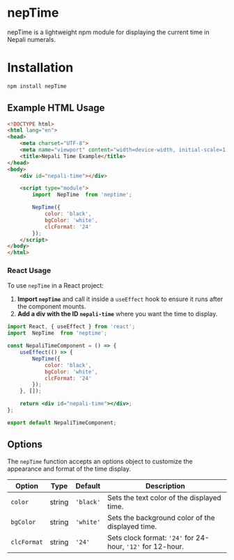 # nepTime
nepTime is a lightweight npm module for displaying the current time in Nepali numerals.

#  Installation
```bash
npm install nepTime

```
## Example HTML Usage
```html
<!DOCTYPE html>
<html lang="en">
<head>
    <meta charset="UTF-8">
    <meta name="viewport" content="width=device-width, initial-scale=1.0">
    <title>Nepali Time Example</title>
</head>
<body>
    <div id="nepali-time"></div>

    <script type="module">
        import  NepTime  from 'neptime';

        NepTime({
            color: 'black',
            bgColor: 'white',
            clcFormat: '24'
        });
    </script>
</body>
</html>

```
### React Usage

To use `nepTime` in a React project:

1. **Import `nepTime`** and call it inside a `useEffect` hook to ensure it runs after the component mounts.
2. **Add a div with the ID `nepali-time`** where you want the time to display.

```jsx
import React, { useEffect } from 'react';
import  NepTime  from 'neptime';

const NepaliTimeComponent = () => {
    useEffect(() => {
        NepTime({
            color: 'black',
            bgColor: 'white',
            clcFormat: '24'
        });
    }, []);

    return <div id="nepali-time"></div>;
};

export default NepaliTimeComponent;
```
## Options

The `nepTime` function accepts an options object to customize the appearance and format of the time display.

| Option      | Type   | Default   | Description                                                      |
|-------------|--------|-----------|------------------------------------------------------------------|
| `color`     | string | `'black'` | Sets the text color of the displayed time.                       |
| `bgColor`   | string | `'white'` | Sets the background color of the displayed time.                 |
| `clcFormat` | string | `'24'`    | Sets clock format: `'24'` for 24-hour, `'12'` for 12-hour.      |
